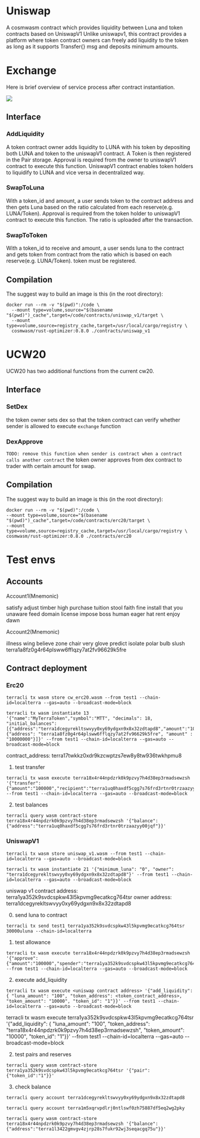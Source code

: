 # Uniswap

A cosmwasm contract which provides liquidity between Luna and token contracts based on UniswapV1
Unlike uniswapv1, this contract provides a platform where token contract owners can freely add liquidity to the token as long as it supports Transfer{} msg and deposits minimum amounts.

# Exchange

Here is brief overview of service process after contract instantiation.

![](https://p65.f3.n0.cdn.getcloudapp.com/items/YEupeBRY/uniswap.png?v=ae1411ba3d9944d86b1094a9071ec657)

## Interface


### AddLiquidity

A token contract owner adds liquidity to LUNA with his token by depositing both LUNA and token to the uniswapV1 contract.
A Token is then registered in the Pair storage. Approval is required from the owner to uniswapV1 contract to execute this function. UniswapV1 contract enables token holders to liquidify to LUNA and vice versa in decentralized way.

### SwapToLuna

With a token_id and amount, a user sends token to the contract address and then gets Luna based on the ratio calculated from each reserve(e.g. LUNA/Token). Approval is required from the token holder to uniswapV1 contract to execute this function. The ratio is uploaded after the transaction.

### SwapToToken

With a token_id to receive and amount, a user sends luna to the contract and gets token from contract from the ratio which is based on each reserve(e.g. LUNA/Token). token must be registered.

## Compilation

The suggest way to build an image is this (in the root directory):

```shell script
docker run --rm -v "$(pwd)":/code \
  --mount type=volume,source="$(basename "$(pwd)")_cache",target=/code/contracts/uniswap_v1/target \
  --mount type=volume,source=registry_cache,target=/usr/local/cargo/registry \
  cosmwasm/rust-optimizer:0.8.0 ./contracts/uniswap_v1
```



# UCW20

UCW20 has two additional functions from the current cw20.

## Interface

### SetDex

the token owner sets dex so that the token contract can verify whether sender is allowed to execute `exchange` function

### DexApprove
`TODO: remove this function when sender is contract when a contract calls another contract`
the token owner approves from dex contract to trader with certain amount for swap.

## Compilation

The suggest way to build an image is this (in the root directory):

```shell script
docker run --rm -v "$(pwd)":/code \
--mount type=volume,source="$(basename "$(pwd)")_cache",target=/code/contracts/erc20/target \
--mount type=volume,source=registry_cache,target=/usr/local/cargo/registry \
cosmwasm/rust-optimizer:0.8.0 ./contracts/erc20
```

# Test envs

## Accounts

Account1(Mnemonic)

satisfy adjust timber high purchase tuition stool faith fine install that you unaware feed domain license impose boss human eager hat rent enjoy dawn

Account2(Mnemonic) 

illness wing believe zone chair very glove predict isolate polar bulb slush
terra1a8fz0g4r64plsww6fflqzy7at2fv96629k5fre

## Contract deployment

### Erc20
```shell script
terracli tx wasm store cw_erc20.wasm --from test1 --chain-id=localterra --gas=auto --broadcast-mode=block
```

```shell script
terracli tx wasm instantiate 13 '{"name":"MyTerraToken","symbol":"MTT", "decimals": 18, "initial_balances":[{"address":"terra1dcegyrekltswvyy0xy69ydgxn9x8x32zdtapd8","amount":"10000000"},{"address": "terra1a8fz0g4r64plsww6fflqzy7at2fv96629k5fre", "amount" : "10000000"}]}' --from test1 --chain-id=localterra --gas=auto --broadcast-mode=block
```

contract_address: terra17twkkz0xdr9kzcwptzs7ew8y8tw936twkhpmu8



1. test transfer
```shell script
terracli tx wasm execute terra18x4r44npdzrk0k9pzvy7h4d38ep3rmadsewzsh '{"transfer":{"amount":"100000","recipient":"terra1uq0haxdf5cgg7s76frd3rtnr0trzaazyy00jqf"}}' --from test1 --chain-id=localterra --gas=auto --broadcast-mode=block
```

2. test balances
```shell script
terracli query wasm contract-store  terra18x4r44npdzrk0k9pzvy7h4d38ep3rmadsewzsh '{"balance":{"address":"terra1uq0haxdf5cgg7s76frd3rtnr0trzaazyy00jqf"}}'
```




### UniswapV1

```shell script
terracli tx wasm store uniswap_v1.wasm --from test1 --chain-id=localterra --gas=auto --broadcast-mode=block
```

```shell script
terracli tx wasm instantiate 21 '{"minimum_luna": "0", "owner": "terra1dcegyrekltswvyy0xy69ydgxn9x8x32zdtapd8"}' --from test1 --chain-id=localterra --gas=auto --broadcast-mode=block
```



uniswap v1 contract address:  terra1ya352k9svdcspkw43l5kpvmg9ecatkcg764tsr
owner address: terra1dcegyrekltswvyy0xy69ydgxn9x8x32zdtapd8

0. send luna to contract 
```shell script
terracli tx send test1 terra1ya352k9svdcspkw43l5kpvmg9ecatkcg764tsr 30000uluna --chain-id=localterra
```

1. test allowance
```shell script
terracli tx wasm execute terra18x4r44npdzrk0k9pzvy7h4d38ep3rmadsewzsh '{"approve":{"amount":"100000","spender":"terra1ya352k9svdcspkw43l5kpvmg9ecatkcg764tsr"}}' --from test1 --chain-id=localterra --gas=auto --broadcast-mode=block
```


2. execute add_liquidity
```shell script
terracli tx wasm execute <uniswap contract address> '{"add_liquidity": { "luna_amount": "100", "token_address": <token_contract_address>, "token_amount": "10000", "token_id": "1"}}' --from test1 --chain-id=localterra --gas=auto --broadcast-mode=block 
```

terracli tx wasm execute terra1ya352k9svdcspkw43l5kpvmg9ecatkcg764tsr '{"add_liquidity": { "luna_amount": "100", "token_address": "terra18x4r44npdzrk0k9pzvy7h4d38ep3rmadsewzsh", "token_amount": "10000", "token_id": "1"}}' --from test1 --chain-id=localterra --gas=auto --broadcast-mode=block 


2. test pairs and reserves

```shell script
terracli query wasm contract-store terra1ya352k9svdcspkw43l5kpvmg9ecatkcg764tsr '{"pair":{"token_id":"1"}}'
```

3. check balance 
```shell script
terracli query account terra1dcegyrekltswvyy0xy69ydgxn9x8x32zdtapd8
```
```shell script
terracli query account terra1m5xqrvpdlrj0ntlswf0zh75887df5eq2wg2pky
```

```shell script
terracli query wasm contract-store  terra18x4r44npdzrk0k9pzvy7h4d38ep3rmadsewzsh '{"balance":{"address":"terra1l3422gmvgv4zjrp28s7fukr92wj3seqacgq75u"}}'

```
